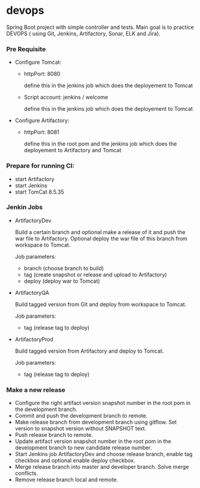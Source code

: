 # devops
Spring Boot project with simple controller and tests. 
Main goal is to practice DEVOPS ( using Git, Jenkins, Artifactory, Sonar, ELK and Jira).

### Pre Requisite

- Configure Tomcat:

  - httpPort: 8080
  
     define this in the jenkins job which does the deployement to Tomcat
  
  - Script account: jenkins / welcome
  
    define this in the jenkins job which does the deployement to Tomcat

- Configure Artifactory:

  - httpPort: 8081
  
    define this in the root pom and the jenkins job which does the deployement to Artifactory and Tomcat


### Prepare for running CI:
- start Artifactory
- start Jenkins
- start TomCat 8.5.35


### Jenkin Jobs

- ArtifactoryDev
  
  Build a certain branch and optional make a release of it and push  the war file to Artifactory.
  Optional deploy the war file of this branch from workspace to Tomcat.
  
  Job parameters:
  - branch (choose branch to build)
  - tag (create snapshot or release and upload to Artifactory)
  - deploy (deploy war to Tomcat)
  
- ArtifactoryQA

  Build tagged version from Git and deploy from workspace to Tomcat.
  
  Job parameters:
    - tag (release tag to deploy)
  
- ArtifactoryProd

  Build tagged version from Artifactory and deploy to Tomcat.

  Job parameters:
  - tag (release tag to deploy)


### Make a new release
- Configure the right artifact version snapshot number in the root pom in the development branch.
- Commit and push the development branch to remote.
- Make release branch from development branch using gitflow. Set version to snapshot version without SNAPSHOT text.
- Push release branch to remote.
- Update artifact version snapshot number in the root pom in the development branch to new candidate release number.
- Start Jenkins job ArtifactoryDev and choose release branch, enable tag checkbox and optional enable deploy checkbox.
- Merge release branch into master and developer branch. Solve merge conflicts.
- Remove release branch local and remote.